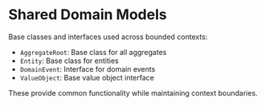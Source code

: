 # Shared Domain Models

Base classes and interfaces used across bounded contexts:
- `AggregateRoot`: Base class for all aggregates
- `Entity`: Base class for entities
- `DomainEvent`: Interface for domain events
- `ValueObject`: Base value object interface

These provide common functionality while maintaining context boundaries.